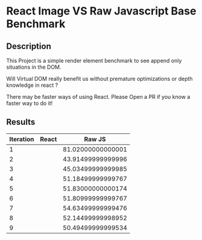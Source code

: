 # React Image VS Raw Javascript Base Benchmark

## Description

This Project is a simple render element benchmark to see append only situations in the DOM.

Will Virtual DOM really benefit us without premature optimizations or depth knowledge in react ?

There may be faster ways of using React. Please Open a PR if you know a faster way to do it!

## Results

| Iteration | React | Raw JS            |
|-----------|-------|-------------------|
| 1         |       | 81.02000000000001 |
| 2         |       | 43.91499999999996 |
| 3         |       | 45.03499999999985 |
| 4         |       | 51.18499999999767 |
| 5         |       | 51.83000000000174 |
| 6         |       | 51.80999999999767 |
| 7         |       | 54.63499999999476 |
| 8         |       | 52.14499999998952 |
| 9         |       | 50.49499999999534 |

